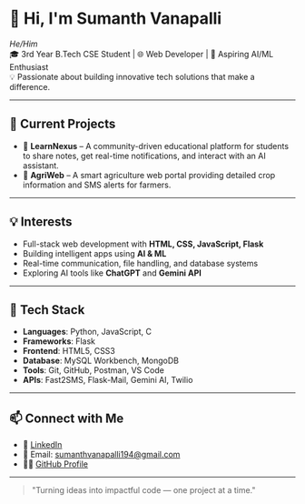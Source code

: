 # 👋 Hi, I'm Sumanth Vanapalli

*He/Him*  
🎓 3rd Year B.Tech CSE Student | 🌐 Web Developer | 🤖 Aspiring AI/ML Enthusiast  
💡 Passionate about building innovative tech solutions that make a difference.

---

## 🔭 Current Projects

- 🚀 **LearnNexus** – A community-driven educational platform for students to share notes, get real-time notifications, and interact with an AI assistant.
- 🌾 **AgriWeb** – A smart agriculture web portal providing detailed crop information and SMS alerts for farmers.

---

## 💡 Interests

- Full-stack web development with **HTML, CSS, JavaScript, Flask**
- Building intelligent apps using **AI & ML**
- Real-time communication, file handling, and database systems
- Exploring AI tools like **ChatGPT** and **Gemini API**

---

## 🧰 Tech Stack

- **Languages**: Python, JavaScript, C
- **Frameworks**: Flask
- **Frontend**: HTML5, CSS3
- **Database**: MySQL Workbench, MongoDB
- **Tools**: Git, GitHub, Postman, VS Code
- **APIs**: Fast2SMS, Flask-Mail, Gemini AI, Twilio

---

## 📫 Connect with Me

- 💼 [LinkedIn](https://www.linkedin.com/in/sumanth-vanapalli-96a944290)
- 📧 Email: [sumanthvanapalli194@gmail.com](mailto:sumanthvanapalli194@gmail.com)
- 🧑‍💻 [GitHub Profile](https://github.com/mrsumanth19)

---

> "Turning ideas into impactful code — one project at a time."
